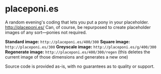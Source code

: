 placeponi.es
============

A random evening's coding that lets you put a pony in your placeholder. http://placeponi.es/ Can, of course, be repurposed to create placeholder images of any sort—ponies not required.

**Standard image:** `http://placeponi.es/400/300`
**Square image:** `http://placeponi.es/300`
**Greyscale image:** `http://placeponi.es/g/400/300`
**Regenerate image:** `http://placeponi.es/400/300/regen` (this deletes the current image of those dimensions and generates a new one)

Source code is provided as-is, with no guarantees as to quality or support. 